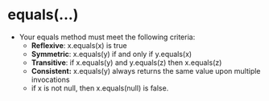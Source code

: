 # equals(...)

* Your equals method must meet the following criteria:
  * **Reflexive**: x.equals(x) is true
  * **Symmetric**: x.equals(y) if and only if y.equals(x)
  * **Transitive**: if x.equals(y) and y.equals(z) then x.equals(z)
  * **Consistent:** x.equals(y) always returns the same value upon multiple invocations
  * if x is not null, then x.equals(null) is false.
